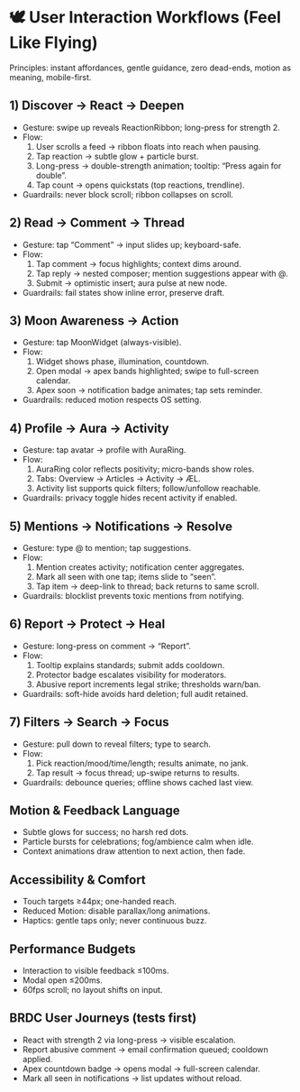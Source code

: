 # 🕊️ User Interaction Workflows (Feel Like Flying)

Principles: instant affordances, gentle guidance, zero dead-ends, motion as meaning, mobile-first.

## 1) Discover → React → Deepen
- Gesture: swipe up reveals ReactionRibbon; long-press for strength 2.
- Flow:
  1) User scrolls a feed → ribbon floats into reach when pausing.
  2) Tap reaction → subtle glow + particle burst.
  3) Long-press → double-strength animation; tooltip: “Press again for double”.
  4) Tap count → opens quickstats (top reactions, trendline).
- Guardrails: never block scroll; ribbon collapses on scroll.

## 2) Read → Comment → Thread
- Gesture: tap “Comment” → input slides up; keyboard-safe.
- Flow:
  1) Tap comment → focus highlights; context dims around.
  2) Tap reply → nested composer; mention suggestions appear with @.
  3) Submit → optimistic insert; aura pulse at new node.
- Guardrails: fail states show inline error, preserve draft.

## 3) Moon Awareness → Action
- Gesture: tap MoonWidget (always-visible).
- Flow:
  1) Widget shows phase, illumination, countdown.
  2) Open modal → apex bands highlighted; swipe to full-screen calendar.
  3) Apex soon → notification badge animates; tap sets reminder.
- Guardrails: reduced motion respects OS setting.

## 4) Profile → Aura → Activity
- Gesture: tap avatar → profile with AuraRing.
- Flow:
  1) AuraRing color reflects positivity; micro-bands show roles.
  2) Tabs: Overview → Articles → Activity → ÆL.
  3) Activity list supports quick filters; follow/unfollow reachable.
- Guardrails: privacy toggle hides recent activity if enabled.

## 5) Mentions → Notifications → Resolve
- Gesture: type @ to mention; tap suggestions.
- Flow:
  1) Mention creates activity; notification center aggregates.
  2) Mark all seen with one tap; items slide to “seen”.
  3) Tap item → deep-link to thread; back returns to same scroll.
- Guardrails: blocklist prevents toxic mentions from notifying.

## 6) Report → Protect → Heal
- Gesture: long-press on comment → “Report”.
- Flow:
  1) Tooltip explains standards; submit adds cooldown.
  2) Protector badge escalates visibility for moderators.
  3) Abusive report increments legal strike; thresholds warn/ban.
- Guardrails: soft-hide avoids hard deletion; full audit retained.

## 7) Filters → Search → Focus
- Gesture: pull down to reveal filters; type to search.
- Flow:
  1) Pick reaction/mood/time/length; results animate, no jank.
  2) Tap result → focus thread; up-swipe returns to results.
- Guardrails: debounce queries; offline shows cached last view.

## Motion & Feedback Language
- Subtle glows for success; no harsh red dots.
- Particle bursts for celebrations; fog/ambience calm when idle.
- Context animations draw attention to next action, then fade.

## Accessibility & Comfort
- Touch targets ≥44px; one-handed reach.
- Reduced Motion: disable parallax/long animations.
- Haptics: gentle taps only; never continuous buzz.

## Performance Budgets
- Interaction to visible feedback ≤100ms.
- Modal open ≤200ms.
- 60fps scroll; no layout shifts on input.

## BRDC User Journeys (tests first)
- React with strength 2 via long-press → visible escalation.
- Report abusive comment → email confirmation queued; cooldown applied.
- Apex countdown badge → opens modal → full-screen calendar.
- Mark all seen in notifications → list updates without reload.
